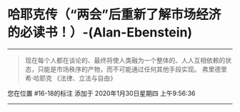 # 哈耶克传（“两会”后重新了解市场经济的必读书！）-(Alan-Ebenstein)

---

> 现在每个人都在谈论的、最终将使人类融为一个整体的、人人互相依赖的状态，只能是市场秩序的产物，而不可能通过任何其他手段实现。 弗里德里希·哈耶克 《法律、立法与自由》

您在位置 #16-18的标注 添加于 2020年1月30日星期四 上午9:56:36

---


